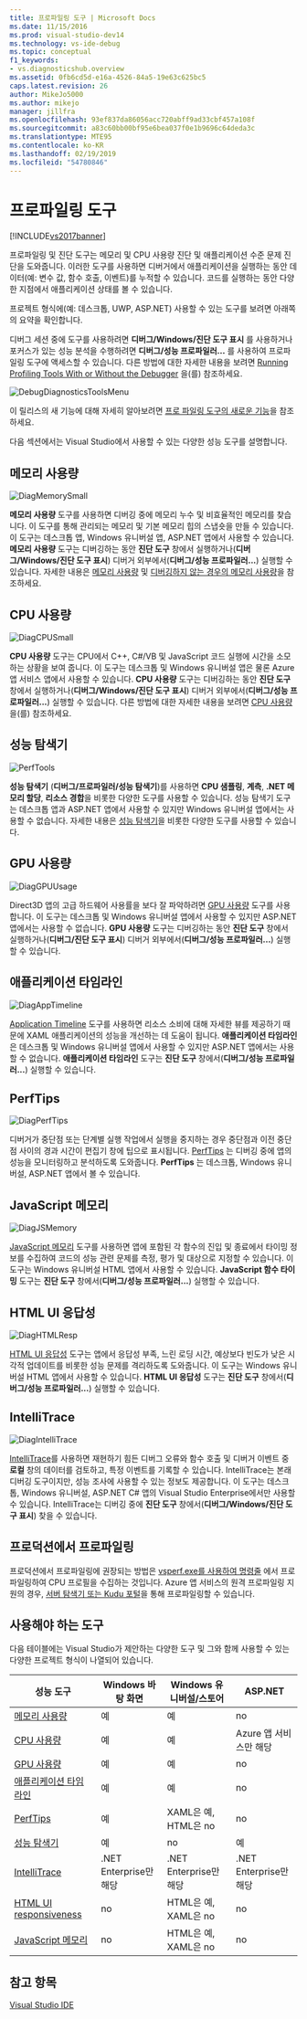 ```yaml
---
title: 프로파일링 도구 | Microsoft Docs
ms.date: 11/15/2016
ms.prod: visual-studio-dev14
ms.technology: vs-ide-debug
ms.topic: conceptual
f1_keywords:
- vs.diagnosticshub.overview
ms.assetid: 0fb6cd5d-e16a-4526-84a5-19e63c625bc5
caps.latest.revision: 26
author: MikeJo5000
ms.author: mikejo
manager: jillfra
ms.openlocfilehash: 93ef837da86056acc720abff9ad33cbf457a108f
ms.sourcegitcommit: a83c60bb00bf95e6bea037f0e1b9696c64deda3c
ms.translationtype: MTE95
ms.contentlocale: ko-KR
ms.lasthandoff: 02/19/2019
ms.locfileid: "54780846"
---
```

# <a name="profiling-tools"></a>프로파일링 도구
[!INCLUDE[vs2017banner](../includes/vs2017banner.md)]

프로파일링 및 진단 도구는 메모리 및 CPU 사용량 진단 및 애플리케이션 수준 문제 진단을 도와줍니다. 이러한 도구를 사용하면 디버거에서 애플리케이션을 실행하는 동안 데이터(예: 변수 값, 함수 호출, 이벤트)를 누적할 수 있습니다. 코드를 실행하는 동안 다양한 지점에서 애플리케이션 상태를 볼 수 있습니다.  
  
 프로젝트 형식에(예: 데스크톱, UWP, ASP.NET) 사용할 수 있는 도구를 보려면 아래쪽의 요약을 확인합니다.  
  
 디버그 세션 중에 도구를 사용하려면 **디버그/Windows/진단 도구 표시** 를 사용하거나 포커스가 있는 성능 분석을 수행하려면 **디버그/성능 프로파일러...** 를 사용하여 프로파일링 도구에 액세스할 수 있습니다.  다른 방법에 대한 자세한 내용을 보려면 [Running Profiling Tools With or Without the Debugger](../profiling/running-profiling-tools-with-or-without-the-debugger.md) 을(를) 참조하세요.  
  
 ![DebugDiagnosticsToolsMenu](../profiling/media/debugdiagnosticstoolsmenu.png "DebugDiagnosticsToolsMenu")  
  
 이 릴리스의 새 기능에 대해 자세히 알아보려면 [프로 파일링 도구의 새로운 기능](../profiling/what-s-new-in-profiling-tools.md)을 참조하세요.  
  
 다음 섹션에서는 Visual Studio에서 사용할 수 있는 다양한 성능 도구를 설명합니다.  
  
## <a name="memory-usage"></a>메모리 사용량  
 ![DiagMemorySmall](../profiling/media/diagmemorysmall.png "DiagMemorySmall")  
  
 **메모리 사용량** 도구를 사용하면 디버깅 중에 메모리 누수 및 비효율적인 메모리를 찾습니다. 이 도구를 통해 관리되는 메모리 및 기본 메모리 힙의 스냅숏을 만들 수 있습니다. 이 도구는 데스크톱 앱, Windows 유니버설 앱, ASP.NET 앱에서 사용할 수 있습니다. **메모리 사용량** 도구는 디버깅하는 동안 **진단 도구** 창에서 실행하거나(**디버그/Windows/진단 도구 표시**) 디버거 외부에서(**디버그/성능 프로파일러...**) 실행할 수 있습니다. 자세한 내용은 [메모리 사용량](../profiling/memory-usage.md) 및 [디버깅하지 않는 경우의 메모리 사용량](http://msdn.microsoft.com/library/8883bc5f-df86-4f84-aa2b-a21150f499b0)을 참조하세요.  
  
## <a name="cpu-usage"></a>CPU 사용량  
 ![DiagCPUSmall](../profiling/media/diagcpusmall.png "DiagCPUSmall")  
  
  **CPU 사용량** 도구는 CPU에서 C++, C#/VB 및 JavaScript 코드 실행에 시간을 소모하는 상황을 보여 줍니다.  이 도구는 데스크톱 및 Windows 유니버설 앱은 물론 Azure 앱 서비스 앱에서 사용할 수 있습니다. **CPU 사용량** 도구는 디버깅하는 동안 **진단 도구** 창에서 실행하거나(**디버그/Windows/진단 도구 표시**) 디버거 외부에서(**디버그/성능 프로파일러...**) 실행할 수 있습니다. 다른 방법에 대한 자세한 내용을 보려면 [CPU 사용량](../profiling/cpu-usage.md) 을(를) 참조하세요.  
  
## <a name="performance-explorer"></a>성능 탐색기  
 ![PerfTools](../profiling/media/perftools.png "PerfTools")  
  
 **성능 탐색기** (**디버그/프로파일러/성능 탐색기**)를 사용하면 **CPU 샘플링**,  **계측**, **.NET 메모리 할당**, **리소스 경합**을 비롯한 다양한 도구를 사용할 수 있습니다. 성능 탐색기 도구는 데스크톱 앱과 ASP.NET 앱에서 사용할 수 있지만 Windows 유니버설 앱에서는 사용할 수 없습니다. 자세한 내용은 [성능 탐색기](../profiling/performance-explorer.md)을 비롯한 다양한 도구를 사용할 수 있습니다.  
  
## <a name="gpu-usage"></a>GPU 사용량  
 ![DiagGPUUsage](../profiling/media/diaggpuusage.png "DiagGPUUsage")  
  
 Direct3D 앱의 고급 하드웨어 사용률을 보다 잘 파악하려면 [GPU 사용량](../debugger/gpu-usage.md) 도구를 사용합니다. 이 도구는 데스크톱 및 Windows 유니버설 앱에서 사용할 수 있지만 ASP.NET 앱에서는 사용할 수 없습니다. **GPU 사용량** 도구는 디버깅하는 동안 **진단 도구** 창에서 실행하거나(**디버그/진단 도구 표시**) 디버거 외부에서(**디버그/성능 프로파일러...**) 실행할 수 있습니다.  
  
## <a name="application-timeline"></a>애플리케이션 타임라인  
 ![DiagAppTimeline](../profiling/media/diagapptimeline.png "DiagAppTimeline")  
  
 [Application Timeline](../profiling/application-timeline.md) 도구를 사용하면 리소스 소비에 대해 자세한 뷰를 제공하기 때문에 XAML 애플리케이션의 성능을 개선하는 데 도움이 됩니다. **애플리케이션 타임라인** 은 데스크톱 및 Windows 유니버설 앱에서 사용할 수 있지만 ASP.NET 앱에서는 사용할 수 없습니다. **애플리케이션 타임라인** 도구는 **진단 도구** 창에서(**디버그/성능 프로파일러...**) 실행할 수 있습니다.  
  
## <a name="perftips"></a>PerfTips  
 ![DiagPerfTips](../profiling/media/diagperftips.png "DiagPerfTips")  
  
 디버거가 중단점 또는 단계별 실행 작업에서 실행을 중지하는 경우 중단점과 이전 중단점 사이의 경과 시간이 편집기 창에 팁으로 표시됩니다. [PerfTips](../profiling/perftips.md) 는 디버깅 중에 앱의 성능을 모니터링하고 분석하도록 도와줍니다. **PerfTips** 는 데스크톱, Windows 유니버설, ASP.NET 앱에서 볼 수 있습니다.  
  
## <a name="javascript-memory"></a>JavaScript 메모리  
 ![DiagJSMemory](../profiling/media/diagjsmemory.png "DiagJSMemory")  
  
 [JavaScript 메모리](../profiling/javascript-memory.md) 도구를 사용하면 앱에 포함된 각 함수의 진입 및 종료에서 타이밍 정보를 수집하여 코드의 성능 관련 문제를 측정, 평가 및 대상으로 지정할 수 있습니다. 이 도구는 Windows 유니버설 HTML 앱에서 사용할 수 있습니다. **JavaScript 함수 타이밍** 도구는 **진단 도구** 창에서(**디버그/성능 프로파일러...**) 실행할 수 있습니다.  
  
## <a name="html-ui-responsiveness"></a>HTML UI 응답성  
 ![DiagHTMLResp](../profiling/media/diaghtmlresp.png "DiagHTMLResp")  
  
 [HTML UI 응답성](../profiling/html-ui-responsiveness.md) 도구는 앱에서 응답성 부족, 느린 로딩 시간, 예상보다 빈도가 낮은 시각적 업데이트를 비롯한 성능 문제를 격리하도록 도와줍니다. 이 도구는 Windows 유니버설 HTML 앱에서 사용할 수 있습니다. **HTML UI 응답성** 도구는 **진단 도구** 창에서(**디버그/성능 프로파일러...**) 실행할 수 있습니다.  
  
## <a name="intellitrace"></a>IntelliTrace  
 ![DiagIntelliTrace](../profiling/media/diagintellitrace.png "DiagIntelliTrace")  
  
 [IntelliTrace](../debugger/intellitrace.md)를 사용하면 재현하기 힘든 디버그 오류와 함수 호출 및 디버거 이벤트 중 **로컬** 창의 데이터를 검토하고, 특정 이벤트를 기록할 수 있습니다.  IntelliTrace는 본래 디버깅 도구이지만, 성능 조사에 사용할 수 있는 정보도 제공합니다. 이 도구는 데스크톱, Windows 유니버설, ASP.NET C# 앱의 Visual Studio Enterprise에서만 사용할 수 있습니다. IntelliTrace는 디버깅 중에 **진단 도구** 창에서(**디버그/Windows/진단 도구 표시**) 찾을 수 있습니다.  
  
## <a name="profiling-in-production"></a>프로덕션에서 프로파일링  
 프로덕션에서 프로파일링에 권장되는 방법은 [vsperf.exe를 사용하여 명령줄](../profiling/using-the-profiling-tools-from-the-command-line.md) 에서 프로파일링하여 CPU 프로필을 수집하는 것입니다. Azure 앱 서비스의 원격 프로파일링 지원의 경우, [서버 탐색기 또는 Kudu 포털](https://azure.microsoft.com/blog/remote-profiling-support-in-azure-app-service/)을 통해 프로파일링할 수 있습니다.  
  
## <a name="which-tool-should-i-use"></a>사용해야 하는 도구  
 다음 테이블에는 Visual Studio가 제안하는 다양한 도구 및 그와 함께 사용할 수 있는 다양한 프로젝트 형식이 나열되어 있습니다.  
  
|성능 도구|Windows 바탕 화면|Windows 유니버설/스토어|ASP.NET|  
|----------------------|---------------------|------------------------------|-------------|  
|[메모리 사용량](../profiling/memory-usage.md)|예|예|no|  
|[CPU 사용량](../profiling/cpu-usage.md)|예|예|Azure 앱 서비스만 해당|  
|[GPU 사용량](../debugger/gpu-usage.md)|예|예|no|  
|[애플리케이션 타임라인](../profiling/application-timeline.md)|예|예|no|  
|[PerfTips](../profiling/perftips.md)|예|XAML은 예, HTML은 no|no|  
|[성능 탐색기](../profiling/performance-explorer.md)|예|no|예|  
|[IntelliTrace](../debugger/intellitrace.md)|.NET Enterprise만 해당|.NET Enterprise만 해당|.NET Enterprise만 해당|  
|[HTML UI responsiveness](../profiling/html-ui-responsiveness.md)|no|HTML은 예, XAML은 no|no|  
|[JavaScript 메모리](../profiling/javascript-memory.md)|no|HTML은 예, XAML은 no|no|  
  
## <a name="see-also"></a>참고 항목  
 [Visual Studio IDE](../ide/visual-studio-ide.md)

